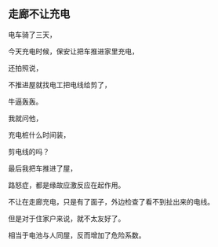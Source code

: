 ## 走廊不让充电

 电车骑了三天，
 
 今天充电时候，保安让把车推进家里充电，

 还拍照说， 
 
 不推进屋就找电工把电线给剪了，
 
 牛逼轰轰。
 
 我就问他，
 
充电桩什么时间装，

剪电线的吗？
 
最后我把车推进了屋，

路怒症，都是缘故应激反应在起作用。


不让在走廊充电，只是有了面子，外边检查了看不到扯出来的电线。

但是对于住家户来说，就不太友好了。

相当于电池与人同屋，反而增加了危险系数。
 
